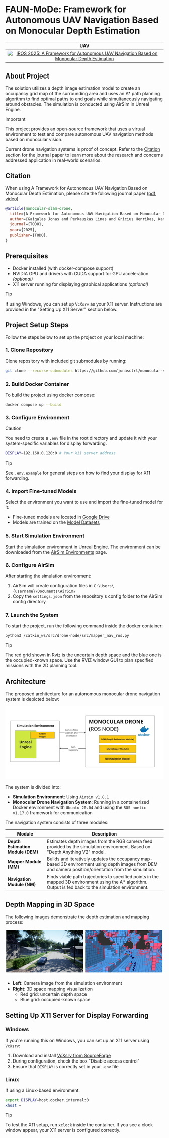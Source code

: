 # FAUN-MoDe: Framework for Autonomous UAV Navigation Based on Monocular Depth Estimation

|                                                                                  UAV                                                                                   |
| :--------------------------------------------------------------------------------------------------------------------------------------------------------------------: |
| [![IROS 2025: A Framework for Autonomous UAV Navigation Based on Monocular Depth Estimation](./assets/gifs/fly-example.gif)](https://www.youtube.com/watch?v=VIDEO-ID) |

## About Project

The solution utilizes a depth image estimation model to create an occupancy grid map of the surrounding area and uses an A\* path planning algorithm to find optimal paths to end goals while simultaneously navigating around obstacles. The simulation is conducted using AirSim in Unreal Engine.

> [!important]
> This project provides an open-source framework that uses a virtual environment to test and compare autonomous UAV navigation methods based on monocular vision.
>
> Current drone navigation systems is proof of concept. Refer to the [Citation](#citation) section for the journal paper to learn more about the research and concerns addressed application in real-world scenarios.

## Citation

When using A Framework for Autonomous UAV Navigation Based on Monocular Depth Estimation, please cite the following journal paper ([pdf](...), [video](...))

```bibtex
@article{monocular-slam-drone,
  title={A Framework for Autonomous UAV Navigation Based on Monocular Depth Estimation},
  author={Gaigalas Jonas and Perkauskas Linas and Gricius Henrikas, Kanapickas Tomas and Kriščiūnas Andrius},
  journal={TODO},
  year={2025},
  publisher={TODO},
}
```

## Prerequisites

- Docker installed (with docker-compose support)
- NVIDIA GPU and drivers with CUDA support for GPU acceleration _(optional)_
- X11 server running for displaying graphical applications _(optional)_

> [!tip]
> If using Windows, you can set up `VcXsrv` as your X11 server. Instructions are provided in the "Setting Up X11 Server" section below.

## Project Setup Steps

Follow the steps below to set up the project on your local machine:

### 1. Clone Repository

Clone repository with included git submodules by running:

```bash
git clone --recurse-submodules https://github.com/jonasctrl/monocular-slam-drone.git
```

### 2. Build Docker Container

To build the project using docker compose:

```bash
docker compose up --build
```

### 3. Configure Environment

> [!caution]
> You need to create a `.env` file in the root directory and update it with your system-specific variables for display forwarding.

```bash
DISPLAY=192.168.0.120:0 # Your X11 server address
```

> [!tip]
> See `.env.example` for general steps on how to find your display for X11 forwarding.

### 4. Import Fine-tuned Models

Select the environment you want to use and import the fine-tuned model for it:

- Fine-tuned models are located in [Google Drive](https://drive.google.com/drive/folders/1gltcgQN3v4rantBJoUvqbjOjwxZHS9f1?usp=sharing)
- Models are trained on the [Model Datasets](https://ktuedu-my.sharepoint.com/:f:/g/personal/inglagz_ktu_lt/EtqAXut9CBtEgt6E24aQw7IBuQFxnNmzaBhxITkXozNysg?e=ahmvMk)

### 5. Start Simulation Environment

Start the simulation environment in Unreal Engine. The environment can be downloaded from the [AirSim Environments](https://github.com/microsoft/airsim/releases) page.

### 6. Configure AirSim

After starting the simulation environment:

1. AirSim will create configuration files in `C:\Users\{username}\Documents\AirSim\`
2. Copy the `settings.json` from the repository's config folder to the AirSim config directory

### 7. Launch the System

To start the project, run the following command inside the docker container:

```bash
python3 /catkin_ws/src/drone-node/src/mapper_nav_ros.py
```

> [!tip]
> The red grid shown in Rviz is the uncertain depth space and the blue one is the occupied-known space. Use the RVIZ window GUI to plan specified missions with the 2D planning tool.

## Architecture

The proposed architecture for an autonomous monocular drone navigation system is depicted below:

![](./assets/images/architecture.png)

The system is divided into:

- **Simulation Environment**: Using `Airsim v1.8.1`
- **Monocular Drone Navigation System**: Running in a containerized Docker environment with `Ubuntu 20.04` and using the `ROS noetic v1.17.0` framework for communication

The navigation system consists of three modules:

<!-- toc:start -->

| Module                            | Description                                                                                                                                                |
| --------------------------------- | ---------------------------------------------------------------------------------------------------------------------------------------------------------- |
| **Depth Estimation Module (DEM)** | Estimates depth images from the RGB camera feed provided by the simulation environment. Based on "Depth Anything V2" model.                                |
| **Mapper Module (MM)**            | Builds and iteratively updates the occupancy map-based 3D environment using depth images from DEM and camera position/orientation from the simulation.     |
| **Navigation Module (NM)**        | Finds viable path trajectories to specified points in the mapped 3D environment using the A\* algorithm. Output is fed back to the simulation environment. |

<!-- toc:end -->

## Depth Mapping in 3D Space

The following images demonstrate the depth estimation and mapping process:

![](./assets/images/rviz-example.png)

- **Left**: Camera image from the simulation environment
- **Right**: 3D space mapping visualization
  - Red grid: uncertain depth space
  - Blue grid: occupied-known space

## Setting Up X11 Server for Display Forwarding

### Windows

If you're running this on Windows, you can set up an X11 server using `VcXsrv`:

1. Download and install [VcXsrv from SourceForge](https://sourceforge.net/projects/vcxsrv/)
2. During configuration, check the box "Disable access control"
3. Ensure that `DISPLAY` is correctly set in your `.env` file

### Linux

If using a Linux-based environment:

```bash
export DISPLAY=host.docker.internal:0
xhost +
```

> [!tip]
> To test the X11 setup, run `xclock` inside the container. If you see a clock window appear, your X11 server is configured correctly.
